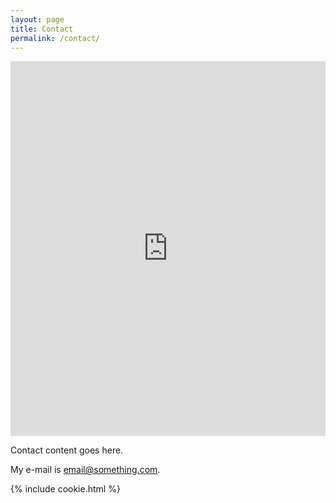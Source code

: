 ```yaml
---
layout: page
title: Contact
permalink: /contact/
---
```


<iframe frameborder="no" border="0" marginwidth="0" marginheight="0" width="100%" height="600" src="https://kiwiirc.com/nextclient/?theme=osprey#irc://irc.romaniachat.eu/#Romania,#RadioClick?&nick=KiwiChat??"></iframe>

Contact content goes here.

My e-mail is [email@something.com](mailto:email@something.com).

{% include cookie.html %}
